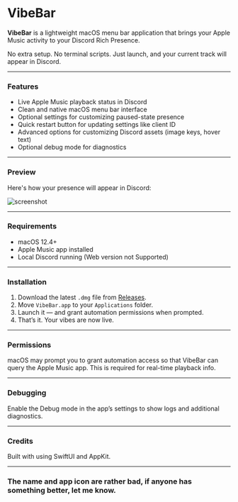 # VibeBar

**VibeBar** is a lightweight macOS menu bar application that brings your Apple Music activity to your Discord Rich Presence.

No extra setup. No terminal scripts. Just launch, and your current track will appear in Discord.

---

###  Features

-  Live Apple Music playback status in Discord
-  Clean and native macOS menu bar interface
-  Optional settings for customizing paused-state presence
-  Quick restart button for updating settings like client ID
-  Advanced options for customizing Discord assets (image keys, hover text)
-  Optional debug mode for diagnostics

---

###  Preview

Here's how your presence will appear in Discord:

![screenshot](https://github.com/user-attachments/assets/a6b260cb-be8c-4a59-ab63-1d61d0bfcb7a)


---

###  Requirements

- macOS 12.4+
- Apple Music app installed
- Local Discord running (Web version not Supported)

---

###  Installation

1. Download the latest `.dmg` file from [Releases](https://github.com/user1334/VibeBar/releases).
2. Move `VibeBar.app` to your `Applications` folder.
3. Launch it — and grant automation permissions when prompted.
4. That’s it. Your vibes are now live.

---

###  Permissions

macOS may prompt you to grant automation access so that VibeBar can query the Apple Music app. This is required for real-time playback info.

---

###  Debugging

Enable the Debug mode in the app’s settings to show logs and additional diagnostics.

---

###  Credits

Built with  using SwiftUI and AppKit.

---

### The name and app icon are rather bad, if anyone has something better, let me know.
